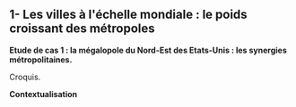 ## 1- Les villes à l'échelle mondiale : le poids croissant des métropoles

**Etude de cas 1 : la mégalopole du Nord-Est des Etats-Unis : les synergies métropolitaines.**

Croquis.

**Contextualisation**
